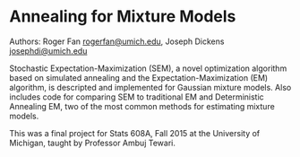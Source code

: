 Annealing for Mixture Models
============================
Authors:
Roger Fan <rogerfan@umich.edu>,
Joseph Dickens <josephdi@umich.edu>

Stochastic Expectation-Maximization (SEM), a novel optimization algorithm based on simulated annealing and the Expectation-Maximization (EM) algorithm, is descripted and implemented for Gaussian mixture models. Also includes code for comparing SEM to traditional EM and Deterministic Annealing EM, two of the most common methods for estimating mixture models.

This was a final project for Stats 608A, Fall 2015 at the University of Michigan, taught by Professor Ambuj Tewari.

